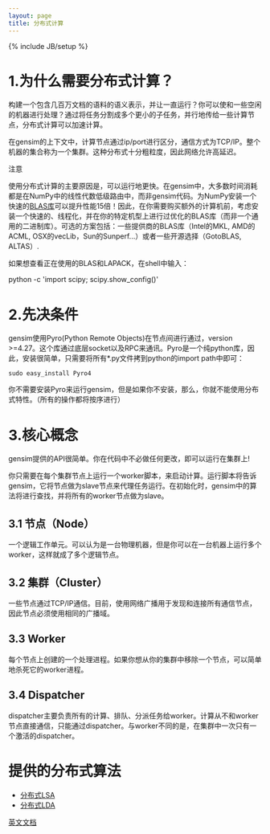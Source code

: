 ```yaml
---
layout: page
title: 分布式计算 
---
```

{% include JB/setup %}

# 1.为什么需要分布式计算？

构建一个包含几百万文档的语料的语义表示，并让一直运行？你可以使和一些空闲的机器进行处理？通过将任务分割成多个更小的子任务，并行地传给一些计算节点，分布式计算可以加速计算。

在gensim的上下文中，计算节点通过ip/port进行区分，通信方式为TCP/IP。整个机器的集合称为一个集群。这种分布式十分粗粒度，因此网络允许高延迟。

注意

使用分布式计算的主要原因是，可以运行地更快。在gensim中，大多数时间消耗都是在NumPy中的线性代数低级路由中，而非gensim代码。为NumPy安装一个快速的[BLAS库](http://en.wikipedia.org/wiki/Basic_Linear_Algebra_Subprograms)可以提升性能15倍！因此，在你需要购买额外的计算机前，考虑安装一个快速的、线程化，并在你的特定机型上进行过优化的BLAS库（而非一个通用的二进制库）。可选的方案包括：一些提供商的BLAS库（Intel的MKL, AMD的ACML, OSX的vecLib，Sun的Sunperf...）或者一些开源选择（GotoBLAS, ALTAS）.

如果想查看正在使用的BLAS和LAPACK，在shell中输入：

python -c 'import scipy; scipy.show_config()'

# 2.先决条件

gensim使用Pyro(Python Remote Objects)在节点间进行通过，version >=4.27。这个库通过底层socket以及RPC来通讯。Pyro是一个纯python库，因此，安装很简单，只需要将所有*.py文件拷到python的import path中即可：

    sudo easy_install Pyro4

你不需要安装Pyro来运行gensim，但是如果你不安装，那么，你就不能使用分布式特性。（所有的操作都将按序进行）

# 3.核心概念

gensim提供的API很简单。你在代码中不必做任何更改，即可以运行在集群上!

你只需要在每个集群节点上运行一个worker脚本，来启动计算。运行脚本将告诉gensim，它将节点做为slave节点来代理任务运行。在初始化时，gensim中的算法将进行查找，并将所有的worker节点做为slave。

## 3.1 节点（Node）

一个逻辑工作单元。可以认为是一台物理机器，但是你可以在一台机器上运行多个worker，这样就成了多个逻辑节点。

## 3.2 集群（Cluster）

一些节点通过TCP/IP通信。目前，使用网络广播用于发现和连接所有通信节点，因此节点必须使用相同的广播域。

## 3.3 Worker

每个节点上创建的一个处理进程。如果你想从你的集群中移除一个节点，可以简单地杀死它的worker进程。

## 3.4 Dispatcher

dispatcher主要负责所有的计算、排队、分派任务给worker。计算从不和worker节点直接通信，只能通过dispatcher。与worker不同的是，在集群中一次只有一个激活的dispatcher。

# 提供的分布式算法

- [分布式LSA](http://d0evi1.github.io/gensim/dis_lsi)
- [分布式LDA](http://d0evi1.github.io/gensim/dis_lda)

[英文文档](http://radimrehurek.com/gensim/distributed.html)
